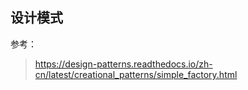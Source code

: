 ## 设计模式
参考：
> https://design-patterns.readthedocs.io/zh-cn/latest/creational_patterns/simple_factory.html